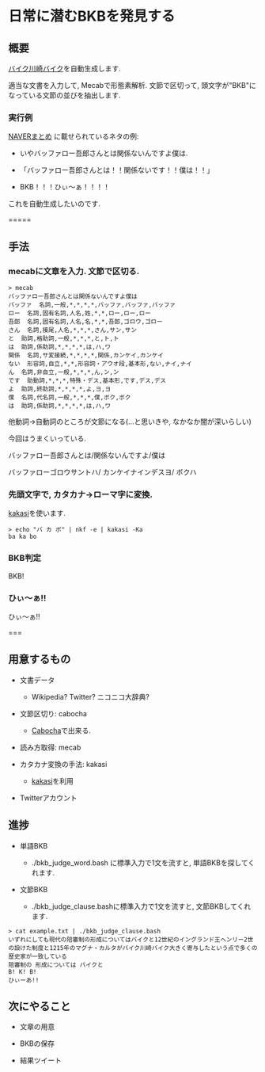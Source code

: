 日常に潜むBKBを発見する
====

## 概要

[バイク川崎バイク](http://www.google.co.jp/url?sa=t&rct=j&q=&esrc=s&source=web&cd=5&cad=rja&uact=8&ved=0CD8QFjAE&url=http%3A%2F%2Fmatome.naver.jp%2Fodai%2F2137761151482905501&ei=nyxQVLTXJYLPmwXhwIAw&usg=AFQjCNHYtnid7__OztJNegBrbPjaYGLx-A&sig2=EIDB4d-4EHlLfPwFV8xAEA&bvm=bv.78597519,d.dGY)を自動生成します. 

適当な文書を入力して, Mecabで形態素解析. 
文節で区切って, 頭文字が"BKB"になっている文節の並びを抽出します. 

###  実行例 

[NAVERまとめ](http://matome.naver.jp/odai/2137761151482905501) に載せられているネタの例:

  - いやバッファロー吾郎さんとは関係ないんですよ僕は. 

  - 「バッファロー吾郎さんとは！！関係ないです！！僕は！！」

  - BKB！！！ひぃ～ぁ！！！！

これを自動生成したいのです. 

=====

## 手法

### mecabに文章を入力. 文節で区切る.

```{sh}
> mecab
バッファロー吾郎さんとは関係ないんですよ僕は
バッファ  名詞,一般,*,*,*,*,バッファ,バッファ,バッファ
ロー  名詞,固有名詞,人名,姓,*,*,ロー,ロー,ロー
吾郎  名詞,固有名詞,人名,名,*,*,吾郎,ゴロウ,ゴロー
さん  名詞,接尾,人名,*,*,*,さん,サン,サン
と  助詞,格助詞,一般,*,*,*,と,ト,ト
は  助詞,係助詞,*,*,*,*,は,ハ,ワ
関係  名詞,サ変接続,*,*,*,*,関係,カンケイ,カンケイ
ない  形容詞,自立,*,*,形容詞・アウオ段,基本形,ない,ナイ,ナイ
ん  名詞,非自立,一般,*,*,*,ん,ン,ン
です  助動詞,*,*,*,特殊・デス,基本形,です,デス,デス
よ  助詞,終助詞,*,*,*,*,よ,ヨ,ヨ
僕  名詞,代名詞,一般,*,*,*,僕,ボク,ボク
は  助詞,係助詞,*,*,*,*,は,ハ,ワ
```

他動詞->自動詞のところが文節になる(...と思いきや, なかなか闇が深いらしい)

今回はうまくいっている. 

バッファロー吾郎さんとは/関係ないんですよ/僕は

バッファローゴロウサントハ/ カンケイナインデスヨ/ ボクハ


### 先頭文字で, カタカナ->ローマ字に変換. 

[kakasi](http://kakasi.namazu.org)を使います. 

```{sh}
> echo "バ カ ボ" | nkf -e | kakasi -Ka 
ba ka bo
```

### BKB判定

BKB! 

### ひぃ～ぁ!!

ひぃ～ぁ!!

=== 

## 用意するもの

- 文書データ
  
  - Wikipedia? Twitter? ニコニコ大辞典?

- 文節区切り: cabocha 

  - [Cabocha](https://code.google.com/p/cabocha/)で出来る.

- 読み方取得: mecab
  
- カタカナ変換の手法: kakasi

  - [kakasi](http://www.mk-mode.com/octopress/2014/04/27/linux-replacement-by-kakasi/)を利用

- Twitterアカウント


## 進捗

- 単語BKB 

  - ./bkb_judge_word.bash に標準入力で1文を流すと, 単語BKBを探してくれます. 

- 文節BKB

  - ./bkb_judge_clause.bashに標準入力で1文を流すと, 文節BKBしてくれます. 


```{sh}
> cat example.txt | ./bkb_judge_clause.bash 
いずれにしても現代の陪審制の形成についてはバイクと12世紀のイングランド王ヘンリー2世の設けた制度と1215年のマグナ・カルタがバイク川崎バイク大きく寄与したという点で多くの歴史家が一致している
陪審制の 形成については バイクと
B! K! B!
ひぃーあ!!
```

## 次にやること

- 文章の用意

- BKBの保存

- 結果ツイート
